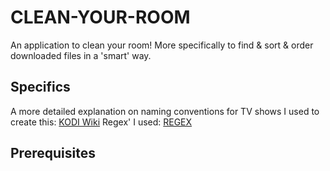 # CLEAN-YOUR-ROOM

An application to clean your room! More specifically to find & sort & order downloaded files in a 'smart' way.

## Specifics

A more detailed explanation on naming conventions for TV shows I used to create this: [KODI Wiki](http://kodi.wiki/view/naming_video_files/TV_showsJ)
Regex' I used: [REGEX](http://kodi.wiki/view/Userdata/advancedsettings.xml#.3Ccleanstrings.3E)

## Prerequisites